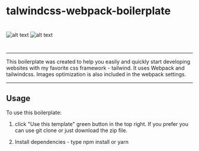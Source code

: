 # talwindcss-webpack-boilerplate
#
#


![alt text](https://tailwindcss.com/_next/static/media/tailwindcss-logotype.5d127e1d767d06efa2b03fe4de5f3d84.svg)
![alt text](https://webpack.js.org/1fcab817090e78435061.svg)

#
#

***

This boilerplate was created to help you easily and quickly start developing websites with my favorite css framework - tailwind. It uses Webpack and tailwindcss. Images optimization is also included in the webpack settings.

***

## Usage

To use this boilerplate: 

1. click "Use this template" green button in the top right. If you prefer you can use git clone or just download the zip file.

2. Install dependencies - type npm install or yarn
